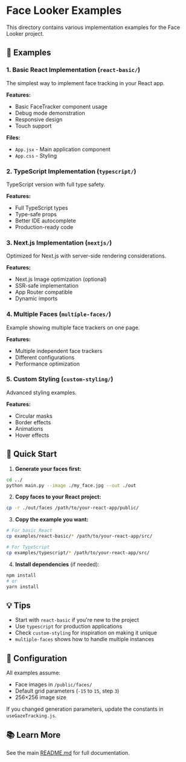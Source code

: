 # Face Looker Examples

This directory contains various implementation examples for the Face Looker project.

## 📁 Examples

### 1. Basic React Implementation (`react-basic/`)

The simplest way to implement face tracking in your React app.

**Features:**
- Basic FaceTracker component usage
- Debug mode demonstration
- Responsive design
- Touch support

**Files:**
- `App.jsx` - Main application component
- `App.css` - Styling

### 2. TypeScript Implementation (`typescript/`)

TypeScript version with full type safety.

**Features:**
- Full TypeScript types
- Type-safe props
- Better IDE autocomplete
- Production-ready code

### 3. Next.js Implementation (`nextjs/`)

Optimized for Next.js with server-side rendering considerations.

**Features:**
- Next.js Image optimization (optional)
- SSR-safe implementation
- App Router compatible
- Dynamic imports

### 4. Multiple Faces (`multiple-faces/`)

Example showing multiple face trackers on one page.

**Features:**
- Multiple independent face trackers
- Different configurations
- Performance optimization

### 5. Custom Styling (`custom-styling/`)

Advanced styling examples.

**Features:**
- Circular masks
- Border effects
- Animations
- Hover effects

## 🚀 Quick Start

1. **Generate your faces first:**
```bash
cd ../
python main.py --image ./my_face.jpg --out ./out
```

2. **Copy faces to your React project:**
```bash
cp -r ./out/faces /path/to/your-react-app/public/
```

3. **Copy the example you want:**
```bash
# For basic React
cp examples/react-basic/* /path/to/your-react-app/src/

# For TypeScript
cp examples/typescript/* /path/to/your-react-app/src/
```

4. **Install dependencies** (if needed):
```bash
npm install
# or
yarn install
```

## 💡 Tips

- Start with `react-basic` if you're new to the project
- Use `typescript` for production applications
- Check `custom-styling` for inspiration on making it unique
- `multiple-faces` shows how to handle multiple instances

## 🔧 Configuration

All examples assume:
- Face images in `/public/faces/`
- Default grid parameters (`-15` to `15`, step `3`)
- 256×256 image size

If you changed generation parameters, update the constants in `useGazeTracking.js`.

## 📚 Learn More

See the main [README.md](../README.md) for full documentation.

